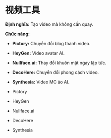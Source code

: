 # 视频工具

**Định nghĩa:** Tạo video mà không cần quay.

**Chức năng:**
- **Pictory:** Chuyển đổi blog thành video.
- **HeyGen:** Video avatar AI.
- **Nullface.ai:** Thay đổi khuôn mặt ngay lập tức.
- **DecoHere:** Chuyển đổi phong cách video.
- **Synthesia:** Video MC ảo AI.

- Pictory
- HeyGen
- Nullface.ai
- DecoHere
- Synthesia 